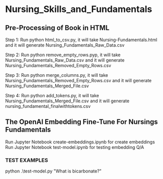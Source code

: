 # Nursing_Skills_and_Fundamentals

## Pre-Processing of Book in HTML

Step 1: Run python html_to_csv.py, it will take Nursing-Fundamentals.html and it will generate Nursing_Fundamentals_Raw_Data.csv

Step 2: Run python remove_empty_rows.pyp, it will take Nursing_Fundamentals_Raw_Data.csv and it will generate Nursing_Fundamentals_Removed_Empty_Rows.csv

Step 3: Run python merge_columns.py, it will take Nursing_Fundamentals_Removed_Empty_Rows.csv and it will generate Nursing_Fundamentals_Merged_File.csv

Step 4: Run python add_tokens.py, it will take Nursing_Fundamentals_Merged_File.csv and it will generate nursing_fundamental_finalwithtokens.csv

## The OpenAI Embedding Fine-Tune For Nursings Fundamentals

Run Jupyter Notebook create-embeddings.ipynb for create embeddings
Run Jupyter Notebook test-model.ipynb for testing embedding Q/A

### TEST EXAMPLES 

python .\test-model.py "What is bicarbonate?"